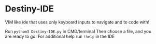 # Destiny-IDE
VIM like ide that uses only keyboard inputs to navigate and to code with!

Run `python3 Destiny-IDE.py` in CMD/terminal
Then choose a file, and you are ready to go!
For additional help run `!help` in the IDE
